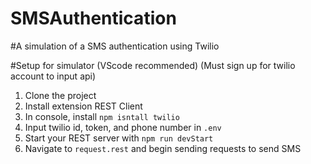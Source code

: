 # SMSAuthentication

#A simulation of a SMS authentication using Twilio

#Setup for simulator (VScode recommended) (Must sign up for twilio account to input api)
1. Clone the project
2. Install extension REST Client
3. In console, install `npm isntall twilio`
4. Input twilio id, token, and phone number in `.env`
5. Start your REST server with `npm run devStart`
6. Navigate to `request.rest` and begin sending requests to send SMS
